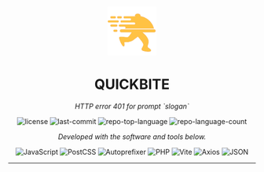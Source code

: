 <p align="center">
  <img src="./public/assets/images/logo.png" width="100" />
</p>
<p align="center">
    <h1 align="center">QUICKBITE</h1>
</p>
<p align="center">
    <em>HTTP error 401 for prompt `slogan`</em>
</p>
<p align="center">
	<img src="https://img.shields.io/github/license/Zaiidmo/QuickBite?style=flat&color=0080ff" alt="license">
	<img src="https://img.shields.io/github/last-commit/Zaiidmo/QuickBite?style=flat&logo=git&logoColor=white&color=0080ff" alt="last-commit">
	<img src="https://img.shields.io/github/languages/top/Zaiidmo/QuickBite?style=flat&color=0080ff" alt="repo-top-language">
	<img src="https://img.shields.io/github/languages/count/Zaiidmo/QuickBite?style=flat&color=0080ff" alt="repo-language-count">
<p>
<p align="center">
		<em>Developed with the software and tools below.</em>
</p>
<p align="center">
	<img src="https://img.shields.io/badge/JavaScript-F7DF1E.svg?style=flat&logo=JavaScript&logoColor=black" alt="JavaScript">
	<img src="https://img.shields.io/badge/PostCSS-DD3A0A.svg?style=flat&logo=PostCSS&logoColor=white" alt="PostCSS">
	<img src="https://img.shields.io/badge/Autoprefixer-DD3735.svg?style=flat&logo=Autoprefixer&logoColor=white" alt="Autoprefixer">
	<img src="https://img.shields.io/badge/PHP-777BB4.svg?style=flat&logo=PHP&logoColor=white" alt="PHP">
	<img src="https://img.shields.io/badge/Vite-646CFF.svg?style=flat&logo=Vite&logoColor=white" alt="Vite">
	<img src="https://img.shields.io/badge/Axios-5A29E4.svg?style=flat&logo=Axios&logoColor=white" alt="Axios">
	<img src="https://img.shields.io/badge/JSON-000000.svg?style=flat&logo=JSON&logoColor=white" alt="JSON">
</p>
<hr>
